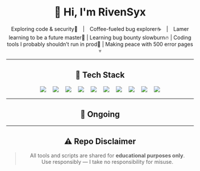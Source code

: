 <div align="center">

# 👋 Hi, I'm **RivenSyx**

Exploring code & security🔐 | Coffee-fueled bug explorer☕ | Lamer learning to be a future master🐛 | Learning bug bounty slowburn🔥 | Coding tools I probably shouldn’t run in prod🧪 | Making peace with 500 error pages💀


---

## 🧰 Tech Stack

<img src="https://img.shields.io/badge/-HTML5-E34F26?logo=html5&logoColor=white"> 
<img src="https://img.shields.io/badge/-PHP-777BB4?logo=php&logoColor=white"> 
<img src="https://img.shields.io/badge/-Linux-FCC624?logo=linux&logoColor=black"> 
<img src="https://img.shields.io/badge/-Bash-4EAA25?logo=gnu-bash&logoColor=white"> 
<img src="https://img.shields.io/badge/-Python-3776AB?logo=python&logoColor=white"> 
<img src="https://img.shields.io/badge/-JavaScript-F7DF1E?logo=javascript&logoColor=black"> 
<img src="https://img.shields.io/badge/-Bootstrap-7952B3?logo=bootstrap&logoColor=white"> 
<img src="https://img.shields.io/badge/-Laravel-FF2D20?logo=laravel&logoColor=white"> 
<img src="https://img.shields.io/badge/-CodeIgniter-E44D26?logo=codeigniter&logoColor=white"> 
<img src="https://img.shields.io/badge/-Tailwind_CSS-38B2AC?logo=tailwind-css&logoColor=white">

---

## 🧠 Ongoing


---

## ⚠️ Repo Disclaimer

> All tools and scripts are shared for **educational purposes only**.  
> Use responsibly — I take no responsibility for misuse.

</div>

